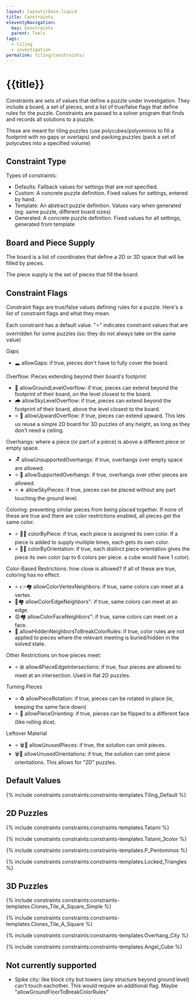```yaml
---
layout: layouts/base.liquid
title: Constraints
eleventyNavigation:
  key: Constraints
  parent: Tools
tags:
  - tiling
  - investigation
permalink: tiling/constraints/
---
```

# {{title}}

Constraints are sets of values that define a puzzle under investigation. They include a board, a set of pieces, and a list of true/false flags that define rules for the puzzle. Constraints are passed to a solver program that finds and records all solutions to a puzzle.

These are meant for tiling puzzles (use polycubes/polyominos to fill a footprint with no gaps or overlaps) and packing puzzles (pack a set of polycubes into a specified volume)

## Constraint Type
Types of constraints:
* Defaults: Fallback values for settings that are not specified.
* Custom: A concrete puzzle definition. Fixed values for settings, entered by hand.
* Template: An abstract puzzle definition. Values vary when generated (eg: same puzzle, different board sizes)
* Generated: A concrete puzzle definition. Fixed values for all settings, generated from template

## Board and Piece Supply

The board is a list of coordinates that define a 2D or 3D space that will be filled by pieces.

The piece supply is the set of pieces that fill the board.

## Constraint Flags

Constraint flags are true/false values defining rules for a puzzle. Here's a list of constraint flags and what they mean.

Each constraint has a default value. "⭐️" indicates constraint values that are overridden for some puzzles (so: they do not always take on the same value)

Gaps
* 🕳️ allowGaps: if true, pieces don't have to fully cover the board.

Overflow: Pieces extending beyond their board's footprint
* 🌊 allowGroundLevelOverflow: if true, pieces can extend beyond the footprint of their board, on the level closest to the board.
* 🌧️ allowSkyLevelOverflow: if true, pieces can extend beyond the footprint of their board, above the level closest to the board.
* ⭐️ 🚀 allowUpwardOverflow: if true, pieces can extend upward. This lets us reuse a simple 2D board for 3D puzzles of any height, as long as they don't need a ceiling.

Overhangs: where a piece (or part of a piece) is above a different piece or empty space.
* 🪑 allowUnsupportedOverhangs: if true, overhangs over empty space are allowed.
* ⭐️ 💺 allowSupportedOverhangs: if true, overhangs over other pieces are allowed.
* ⭐️ ✈️ allowSkyPieces: if true, pieces can be placed without any part touching the ground level.

Coloring: preventing similar pieces from being placed together. If none of these are true and there are color restrictions enabled, all pieces get the same color.
* ⭐️ 🎨🧩 colorByPiece: if true, each piece is assigned its own color. If a piece is added to supply multiple times, each gets its own color.
* ⭐️ 🎨🎲 colorByOrientation: if true, each distinct piece orientation gives the piece its own color (up to 6 colors per piece. a cube would have 1 color). 

Color-Based Restrictions: how close is allowed? If all of these are true, coloring has no effect.
* ⭐️ 👉🏘️ allowColorVertexNeighbors: if true, same colors can meet at a vertex.
* 🔪🏘️ allowColorEdgeNeighbors": if true, same colors can meet at an edge.
* 😡🏘️ allowColorFaceNeighbors": if true, same colors can meet on a face.
* 🙈 allowHiddenNeighborsToBreakColorRules: if true, color rules are not applied to pieces where the relevant meeting is buried/hidden in the solved state.

Other Restrictions on how pieces meet:
* ⭐️ ⊞ allow4PieceEdgeIntersections: if true, four pieces are allowed to meet at an intersection. Used in flat 2D puzzles.

Turning Pieces
* ⭐️ ♻️ allowPieceRotation: if true, pieces can be rotated in place (ie, keeping the same face down)
* ⭐️ 🎲 allowPieceOrienting: if true, pieces can be flipped to a different face (like rolling dice).

Leftover Material
* ⭐️ 🗑️🧩 allowUnusedPieces: if true, the solution can omit pieces.
* 🗑️🎲 allowUnusedOrientations: if true, the solution can omit piece orientations. This allows for "2D" puzzles.

## Default Values

{% include constraints constraints:constraints-templates.Tiling_Default %}

## 2D Puzzles

{% include constraints constraints:constraints-templates.Tatami %}

{% include constraints constraints:constraints-templates.Tatami_3color %}

{% include constraints constraints:constraints-templates.P_Pentominos %}

{% include constraints constraints:constraints-templates.Locked_Triangles %}

## 3D Puzzles
{% include constraints constraints:constraints-templates.Clones_Tile_A_Square_Simple %}

{% include constraints constraints:constraints-templates.Clones_Tile_A_Square %}

{% include constraints constraints:constraints-templates.Overhang_City %}

{% include constraints constraints:constraints-templates.Angel_Cube %}

## Not currently supported

* Spike city: like block city but towers (any structure beyond ground level) can't touch eachother. This would require an additional flag. Maybe "allowGroundFloorToBreakColorRules"
